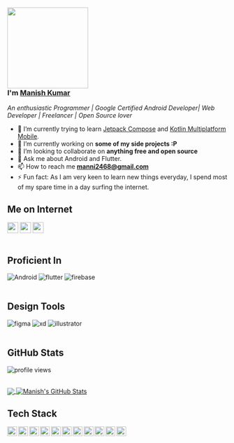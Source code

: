 ### <img src="https://media.giphy.com/media/MPxg9U887PS0B8XT4J/giphy.gif" width="185px" height="185px"> <br/>I'm [Manish Kumar](https://github.com/KunwarManish2008)

*An enthusiastic Programmer | Google Certified Android Developer| Web Developer | Freelancer | Open Source lover*
<!--
**Ratheshprabakar/Ratheshprabakar** is a ✨ _special_ ✨ repository because its `README.md` (this file) appears on your GitHub profile.
-->


- 🌱 I’m currently trying to learn [Jetpack Compose](https://developer.android.com/jetpack/compose) and [Kotlin Multiplatform Mobile](https://kotlinlang.org/lp/mobile/).
- 🔭 I’m currently working on **some of my side projects :P**
- 👯 I’m looking to collaborate on **anything free and open source**
- 💬 Ask me about Android and Flutter.
- 📫 How to reach me **manni2468@gmail.com**
- ⚡ Fun fact: As I am very keen to learn new things everyday, I spend most of my spare time in a day surfing the internet.

## Me on Internet
<a href="https://twitter.com/manis61"><img src="https://img.shields.io/badge/twitter-%231DA1F2.svg?&style=for-the-badge&logo=twitter&logoColor=white" height=25></a>
<a href="https://www.linkedin.com/in/manish-kumar-5b9a0a144/"><img src="https://img.shields.io/badge/linkedin-%230077B5.svg?&style=for-the-badge&logo=linkedin&logoColor=white" height=25></a> 
<a href="https://www.instagram.com/kunwarmanish28/"><img src="https://img.shields.io/badge/instagram-%23E4405F.svg?&style=for-the-badge&logo=instagram&logoColor=white" height=25></a>
<br />
<br />

## Proficient In
![Android](https://img.shields.io/badge/-android-3DDC84?logo=android&logoColor=white&style=for-the-badge)
![flutter](https://img.shields.io/badge/Flutter%20-%2302569B.svg?&style=for-the-badge&logo=Flutter&logoColor=white)
![firebase](https://img.shields.io/badge/-firebase-FFCA28?&style=for-the-badge&logo=firebase&logoColor=white)
<br />
<br />

## Design Tools
![figma](https://img.shields.io/badge/-figma-F24E1E?&style=for-the-badge&logo=figma&logoColor=white)
![xd](https://img.shields.io/badge/-adobe-FF61F6?&style=for-the-badge&logo=adobexd&logoColor=white)
![illustrator](https://img.shields.io/badge/-adobe-FF9A00?&style=for-the-badge&logo=adobeillustrator&logoColor=white)
<br />
<br />

## GitHub Stats 

![profile views](https://komarev.com/ghpvc/?username=KunwarManish2008&color=blue)
<br>
<br>

<a href="https://github.com/KunwarManish2008/KunwarManish2008">
  <img align="center" src="https://github-readme-stats.vercel.app/api/top-langs/?username=Shashank02051997&hide=java,html&title_color=ffffff&text_color=c9cacc&icon_color=2bbc8a&bg_color=1d1f21" />
</a>
<a href="https://github.com/KunwarManish2008/KunwarManish2008">
  <img align="center" src="https://github-readme-stats.vercel.app/api?username=KunwarManish2008&show_icons=true&line_height=27&count_private=true&title_color=ffffff&text_color=c9cacc&icon_color=2bbc8a&bg_color=1d1f21" alt="Manish's GitHub Stats" />
</a>

## Tech Stack
<img align="left" alt="Manish | pub" width="22px" src="https://cdn.jsdelivr.net/npm/simple-icons@v3/icons/android.svg" title="android"/>
<img align="left" alt="Manish | pub" width="22px" src="https://cdn.jsdelivr.net/npm/simple-icons@v3/icons/java.svg" title="java"/>
<img align="left" alt="Manish | pub" width="22px" src="https://cdn.jsdelivr.net/npm/simple-icons@v3/icons/kotlin.svg" title="Kotlin"/>
<img align="left" alt="Manish | pub" width="22px" src="https://cdn.jsdelivr.net/npm/simple-icons@v3/icons/gradle.svg" title="Gradle"/>
<img align="left" alt="Manish | pub" width="22px" src="https://cdn.jsdelivr.net/npm/simple-icons@v3/icons/flutter.svg" title="Flutter"/>
<img align="left" alt="Manish | pub" width="22px" src="https://cdn.jsdelivr.net/npm/simple-icons@v3/icons/dart.svg" title="Dart"/>
<img align="left" alt="Manish | pub" width="22px" src="https://cdn.jsdelivr.net/npm/simple-icons@v3/icons/jekyll.svg" title="Jekyll"/>
<img align="left" alt="Manish | pub" width="22px" src="https://cdn.jsdelivr.net/npm/simple-icons@v3/icons/hugo.svg" title="Hugo"/>
<img align="left" alt="Manish | pub" width="22px" src="https://cdn.jsdelivr.net/npm/simple-icons@v3/icons/git.svg" title="Git"/>
<img align="left" alt="Manish | pub" width="22px" src="https://cdn.jsdelivr.net/npm/simple-icons@v3/icons/python.svg" title="Python"/>
<img align="left" alt="Manish | pub" width="22px" src="https://cdn.jsdelivr.net/npm/simple-icons@v3/icons/figma.svg" title="Figma"/>
